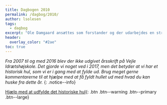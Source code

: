 ```yaml
---
title: Dagbogen 2010
permalink: /dagbog/2010/
author: lsolesen
tags:
  - dagbog
excerpt: "Ole Damgaard ansættes som forstander og der udarbejdes en strategi frem mod 2012. Vi tager på skirejse og forårsrejse til Club La Santa og efterårsrejsen går til Playitas på Fuerteventura."
header:
  overlay_color: "#2ae"
toc: true
---
```


_Fra 2007 til og med 2016 blev der ikke udgivet årsskrift på Vejle Idrætshøjskole. Det gjorde vi noget ved i 2017, men det betyder at vi har et historisk hul, som vi er i gang med at fylde ud. Brug meget gerne kommentarerne til at hjælpe med at få fyldt hullet ud med hvad du kan huske fra dette år._
{: .notice--info}

[<i class='fas fa-question'></i> Hjælp med at udfylde det historiske hul](https://docs.google.com/document/d/1rfD3gEQGTWyVXANwdCX-sS_nm_uyOxwRQyCRnmeAKyg/edit?usp=sharing){: .btn .btn--warning .btn--primary .btn--large}
